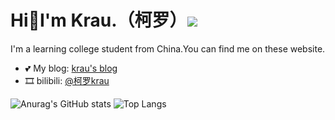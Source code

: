 # Hi👋I'm Krau.（柯罗）![](https://visitor-badge.glitch.me/badge?page_id=krau.krau)
I'm a learning college student from China.You can find me on these website.
- 💕 My blog: [krau's blog](https://krau.top)
- 🎞️ bilibili: [@柯罗krau](https://space.bilibili.com/296036767)

![Anurag's GitHub stats](https://github-readme-stats.vercel.app/api?username=krau&show_icons=true&theme=synthwave)
![Top Langs](https://github-readme-stats.vercel.app/api/top-langs/?username=krau&layout=compact)
